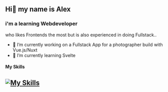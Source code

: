## Hi👋 my name is Alex 
### i'm a learning Webdeveloper
who likes Frontends the most but is also experienced in doing Fullstack..

- 🔭 I’m currently working on a Fullstack App for a photographer build with Vue.js/Nuxt
- 🌱 I’m currently learning Svelte
#### My Skills
[![My Skills](https://skillicons.dev/icons?i=js,html,css,bootstrap,vue,vite,php,mysql,git,github,express&perline=3)](https://skillicons.dev)
- 
<!--
**kassiber10/kassiber10** is a ✨ _special_ ✨ repository because its `README.md` (this file) appears on your GitHub profile.

Here are some ideas to get you started:

- 🔭 I’m currently working on ...
- 🌱 I’m currently learning ...
- 👯 I’m looking to collaborate on ...
- 🤔 I’m looking for help with ...
- 💬 Ask me about ...
- 📫 How to reach me: ...
- 😄 Pronouns: ...
- ⚡ Fun fact: ...
-->
